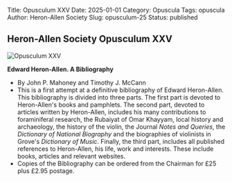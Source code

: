 Title: Opusculum XXV
Date: 2025-01-01
Category: Opuscula
Tags: opuscula
Author: Heron-Allen Society
Slug: opusculum-25
Status: published

## Heron-Allen Society Opusculum XXV

![Opusculum XXV](/images/opuscula/op25-large.jpg)

**Edward Heron-Allen. A Bibliography**

- By John P. Mahoney and Timothy J. McCann
- This is a first attempt at a definitive bibliography of Edward Heron-Allen. This bibliography is divided into three parts. The first part is devoted to Heron-Allen's books and pamphlets. The second part, devoted to articles written by Heron-Allen, includes his many contributions to foraminiferal research, the Rubaiyat of Omar Khayyam, local history and archaeology, the history of the violin, the Journal *Notes and Queries*, the *Dictionary of National Biography* and the biographies of violinists in Grove's *Dictionary of Music*. Finally, the third part, includes all published references to Heron-Allen, his life, work and interests. These include books, articles and relevant websites.
- Copies of the Bibliography can be ordered from the Chairman for £25 plus £2.95 postage.
